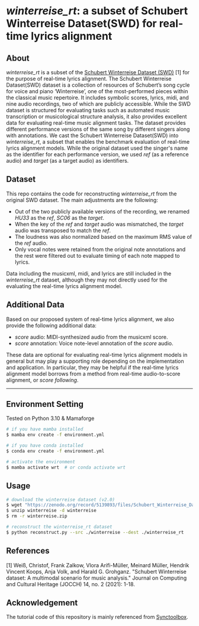 # *winterreise_rt*: a subset of Schubert Winterreise Dataset(SWD) for real-time lyrics alignment

## About
*winterreise_rt* is a subset of the [Schubert Winterreise Dataset (SWD)](https://zenodo.org/record/4122060) [1] for the purpose of real-time lyrics alignment.
The Schubert Winterreise Dataset(SWD) dataset is a collection of resources of Schubert’s song cycle for voice and piano ‘Winterreise’, one of the most-performed pieces within the classical music repertoire.
It includes symbolic scores, lyrics, midi, and nine audio recordings, two of which are publicly accessible. 
While the SWD dataset is structured for evaluating tasks such as automated music transcription or musicological structure analysis, it also provides excellent data for evaluating real-time music alignment tasks.
The dataset provides different performance versions of the same song by different singers along with annotations.
We cast the Schubert Winterreise Dataset(SWD) into *winterreise_rt*, a subset that enables the benchmark evaluation of real-time lyrics alignment models.
While the original dataset used the singer's name as the identifier for each performance version, we used *ref* (as a reference audio) and *target* (as a target audio) as identifiers.

## Dataset

This repo contains the code for reconstructing *winterreise_rt* from the original SWD dataset.
The main adjustments are the following:

- Out of the two publicly available versions of the recording, we renamed *HU33* as the *ref*, *SC06* as the *target*.
- When the key of the *ref* and *target* audio was mismatched, the *target* audio was transposed to match the *ref*. 
- The loudness was also normalized based on the maximum RMS value of the *ref* audio. 
- Only vocal notes were retained from the original note annotations and the rest were filtered out to evaluate timing of each note mapped to lyrics.

Data including the musicxml, midi, and lyrics are still included in the *winterreise_rt* dataset, although they may not directly used for the evaluating the real-time lyrics alignment model.

## Additional Data

Based on our proposed system of real-time lyrics alignment, we also provide the following additional data:

- *score* audio: MIDI-synthesized audio from the musicxml score.
- *score* annotation: Voice note-level annotation of the *score* audio.

These data are optional for evaluating real-time lyrics alignment models in general but may play a supporting role depending on the implementation and application. 
In particular, they may be helpful if the real-time lyrics alignment model borrows from a method from real-time audio-to-score alignment, or *score following*.

---

## Environment Setting

Tested on Python 3.10 & Mamaforge

```bash
# if you have mamba installed
$ mamba env create -f environment.yml

# if you have conda installed
$ conda env create -f environment.yml

# activate the environment
$ mamba activate wrt  # or conda activate wrt
```

## Usage

```bash
# download the winterreise dataset (v2.0)
$ wget "https://zenodo.org/record/5139893/files/Schubert_Winterreise_Dataset_v2-0.zip?download=1" -O winterreise.zip
$ unzip winterreise -d winterreise
$ rm -r winterreise.zip

# reconstruct the winterreise_rt dataset
$ python reconstruct.py --src ./winterreise --dest ./winterreise_rt
```

## References

[1] Weiß, Christof, Frank Zalkow, Vlora Arifi-Müller, Meinard Müller, Hendrik Vincent Koops, Anja Volk, and Harald G. Grohganz. "Schubert Winterreise dataset: A multimodal scenario for music analysis." Journal on Computing and Cultural Heritage (JOCCH) 14, no. 2 (2021): 1-18.

## Acknowledgement

The tutorial code of this repository is mainly referenced from [Synctoolbox](https://github.com/meinardmueller/synctoolbox).
